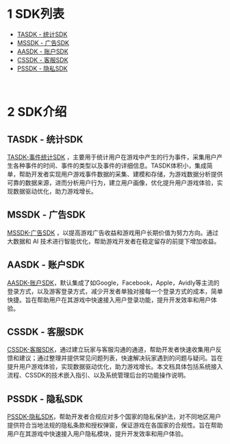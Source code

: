 
# 1 SDK列表

* [TASDK - 统计SDK](/tasdk/) 
* [MSSDK - 广告SDK](/mssdk/) 
* [AASDK - 账户SDK](/aasdk/) 
* [CSSDK - 客服SDK](/cssdk/) 
* [PSSDK - 隐私SDK](/pssdk/) 


</br>

# 2 SDK介绍

## TASDK - 统计SDK

[TASDK-事件统计SDK](/tasdk/) ，主要用于统计用户在游戏中产生的行为事件，采集用户产生各种事件的时间、事件的类型以及事件的详细信息。TASDK体积小，集成简单，帮助开发者实现用户游戏事件数据的采集、建模和存储，为游戏数据分析提供可靠的数据来源，进而分析用户行为，建立用户画像，优化提升用户游戏体验，实现数据驱动优化，助力游戏增长。

## MSSDK - 广告SDK

[MSSDK-广告SDK](/mssdk/) ，以提高游戏广告收益和游戏用户长期价值为努力方向。通过大数据和 AI 技术进行智能优化，帮助游戏开发者在稳定留存的前提下增加收益。

## AASDK - 账户SDK

[AASDK-账户SDK](/aasdk/)，默认集成了如Google，Facebook，Apple，Avidly等主流的登录方式，以及游客登录方式，减少开发者单独对接每一个登录方式的成本，简单快捷。旨在帮助用户在其游戏中快速接入用户登录功能，提升开发效率和用户体验。

## CSSDK - 客服SDK

[CSSDK-客服SDK](/cssdk/)，通过建立玩家与客服沟通的通道，帮助开发者快速收集用户反馈和建议；通过整理并提供常见问题列表，快速解决玩家遇到的问题与疑问。旨在提升用户游戏体验，实现数据驱动优化，助力游戏增长。本文档具体包括系统接入流程、CSSDK的技术嵌入指引、以及系统管理后台的功能操作说明。

## PSSDK - 隐私SDK

[PSSDK-隐私SDK](/pssdk/)，帮助开发者合规应对多个国家的隐私保护法，对不同地区用户提供符合当地法规的隐私条款和授权弹窗，保证游戏在各国家的合规性。旨在帮助用户在其游戏中快速接入用户隐私模块，提升开发效率和用户体验。
